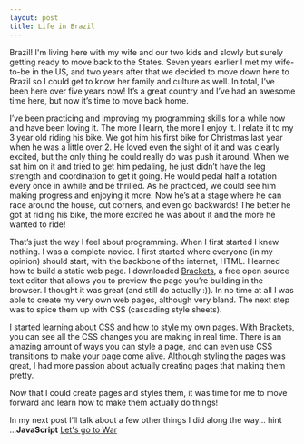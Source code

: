 ```yaml
---
layout: post
title: Life in Brazil
---
```

Brazil! I'm living here with my wife and our two kids and slowly but surely getting ready to move back to the States. Seven years earlier I met my wife-to-be in the US, and two years after that we decided to move down here to Brazil so I could get to know her family and culture as well. In total, I’ve been here over five years now! It’s a great country and I’ve had an awesome time here, but now it’s time to move back home.

I’ve been practicing and improving my programming skills for a while now and have been loving it. The more I learn, the more I enjoy it. I relate it to my 3 year old riding his bike. We got him his first bike for Christmas last year when he was a little over 2. He loved even the sight of it and was clearly excited, but the only thing he could really do was push it around. When we sat him on it and tried to get him pedaling, he just didn’t have the leg strength and coordination to get it going. He would pedal half a rotation every once in awhile and be thrilled. As he practiced, we could see him making progress and enjoying it more. Now he’s at a stage where he can race around the house, cut corners, and even go backwards! The better he got at riding his bike, the more excited he was about it and the more he wanted to ride!

That’s just the way I feel about programming. When I first started I knew nothing. I was a complete novice. I first started where everyone (in my opinion) should start, with the backbone of the internet, HTML. I learned how to build a static web page. I downloaded [Brackets](http://brackets.io/), a free open source text editor that allows you to preview the page you’re building in the browser. I thought it was great (and still do actually :)). In no time at all I was able to create my very own web pages, although very bland. The next step was to spice them up with CSS (cascading style sheets).

I started learning about CSS and how to style my own pages. With Brackets, you can see all the CSS changes you are making in real time. There is an amazing amount of ways you can style a page, and can even use CSS transitions to make your page come alive. Although styling the pages was great, I had more passion about actually creating pages that making them pretty.

Now that I could create pages and styles them, it was time for me to move forward and learn how to make them actually do things!

In my next post I’ll talk about a few other things I did along the way... hint ...**JavaScript**
[Let's go to War](http://stevevancott.com/2016/07/27/let's-go-to-war.html)

